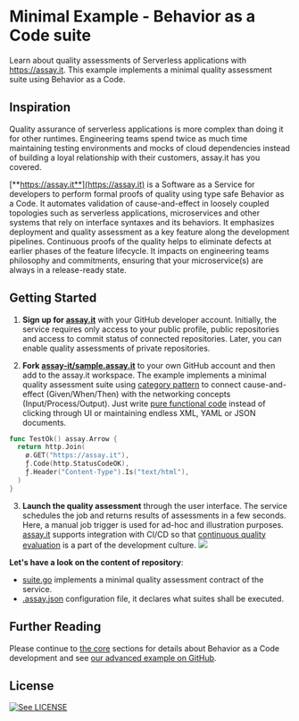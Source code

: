 # Minimal Example - Behavior as a Code suite

Learn about quality assessments of Serverless applications with https://assay.it. This example implements a minimal quality assessment suite using Behavior as a Code.


## Inspiration

Quality assurance of serverless applications is more complex than doing it for other runtimes. Engineering teams spend twice as much time maintaining testing environments and mocks of cloud dependencies instead of building a loyal relationship with their customers, assay.it has you covered.

[**https://assay.it**](https://assay.it) is a Software as a Service for developers to perform formal proofs of quality using type safe Behavior as a Code. It automates validation of cause-and-effect in loosely coupled topologies such as serverless applications, microservices and other systems that rely on interface syntaxes and its behaviors. It emphasizes deployment and quality assessment as a key feature along the development pipelines. Continuous proofs of the quality helps to eliminate defects at earlier phases of the feature lifecycle. It impacts on engineering teams philosophy and commitments, ensuring that your microservice(s) are always in a release-ready state.


## Getting Started


1. **Sign up for [assay.it](https://assay.it)** with your GitHub developer account. Initially, the service requires only access to your public profile, public repositories and access to commit status of connected repositories. Later, you can enable quality assessments of private repositories. 

2. **Fork [assay-it/sample.assay.it](https://github.com/assay-it/sample.assay.it)** to your own GitHub account and then add to the assay.it workspace. The example implements a minimal quality assessment suite using [category pattern](https://assay.it/doc/core/category) to connect cause-and-effect (Given/When/Then) with the networking concepts (Input/Process/Output). Just write [pure functional code](https://assay.it/doc/core) instead of clicking through UI or maintaining endless XML, YAML or JSON documents.
```go
func TestOk() assay.Arrow {
  return http.Join(
    ø.GET("https://assay.it"),
    ƒ.Code(http.StatusCodeOK),
    ƒ.Header("Content-Type").Is("text/html"),
  )
}
```

3. **Launch the quality assessment** through the user interface. The service schedules the job and returns results of assessments in a few seconds. Here, a manual job trigger is used for ad-hoc and illustration purposes. [assay.it](https://assay.it) supports integration with CI/CD so that [continuous quality evaluation](https://assay.it/doc/case-study/everything-is-continuous) is a part of the development culture. 
![](https://assay.it/doc/assets/images/screen.png)


**Let's have a look on the content of repository**:
* [suite.go](suite.go) implements a minimal quality assessment contract of the service.
* [.assay.json](.assay.json) configuration file, it declares what suites shall be executed.


## Further Reading

Please continue to [the core](https://assay.it/doc/core) sections for details about Behavior as a Code development and see [our advanced example on GitHub](https://github.com/assay-it/example.assay.it).


## License

[![See LICENSE](https://img.shields.io/github/license/assay-it/sample.assay.it.svg?style=for-the-badge)](LICENSE)
